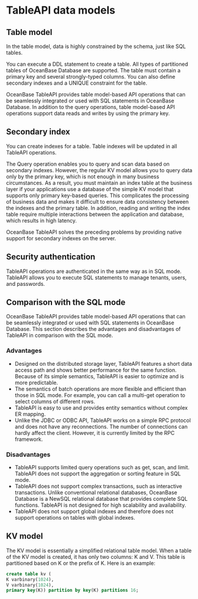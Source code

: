 # TableAPI data models

## Table model

In the table model, data is highly constrained by the schema, just like SQL tables.

You can execute a DDL statement to create a table. All types of partitioned tables of OceanBase Database are supported. The table must contain a primary key and several strongly-typed columns. You can also define secondary indexes and a UNIQUE constraint for the table.

OceanBase TableAPI provides table model-based API operations that can be seamlessly integrated or used with SQL statements in OceanBase Database. In addition to the query operations, table model-based API operations support data reads and writes by using the primary key.

## Secondary index

You can create indexes for a table. Table indexes will be updated in all TableAPI operations.

The Query operation enables you to query and scan data based on secondary indexes. However, the regular KV model allows you to query data only by the primary key, which is not enough in many business circumstances. As a result, you must maintain an index table at the business layer if your applications use a database of the simple KV model that supports only primary key-based queries. This complicates the processing of business data and makes it difficult to ensure data consistency between the indexes and the primary table. In addition, reading and writing the index table require multiple interactions between the application and database, which results in high latency.

OceanBase TableAPI solves the preceding problems by providing native support for secondary indexes on the server.

## Security authentication

TableAPI operations are authenticated in the same way as in SQL mode. TableAPI allows you to execute SQL statements to manage tenants, users, and passwords.

## Comparison with the SQL mode

OceanBase TableAPI provides table model-based API operations that can be seamlessly integrated or used with SQL statements in OceanBase Database. This section describes the advantages and disadvantages of TableAPI in comparison with the SQL mode.

### Advantages

* Designed on the distributed storage layer, TableAPI features a short data access path and shows better performance for the same function. Because of its simple semantics, TableAPI is easier to optimize and is more predictable.
* The semantics of batch operations are more flexible and efficient than those in SQL mode. For example, you can call a multi-get operation to select columns of different rows.
* TableAPI is easy to use and provides entity semantics without complex ER mapping.
* Unlike the JDBC or ODBC API, TableAPI works on a simple RPC protocol and does not have any reconnections. The number of connections can hardly affect the client. However, it is currently limited by the RPC framework.

### Disadvantages

* TableAPI supports limited query operations such as get, scan, and limit. TableAPI does not support the aggregation or sorting feature in SQL mode.
* TableAPI does not support complex transactions, such as interactive transactions. Unlike conventional relational databases, OceanBase Database is a NewSQL relational database that provides complete SQL functions. TableAPI is not designed for high scalability and availability.
* TableAPI does not support global indexes and therefore does not support operations on tables with global indexes.

## KV model

The KV model is essentially a simplified relational table model. When a table of the KV model is created, it has only two columns: K and V. This table is partitioned based on K or the prefix of K. Here is an example:

```sql
create table kv (
K varbinary(1024),
V varbinary(1024),
primary key(K)) partition by key(K) partitions 16;
```
